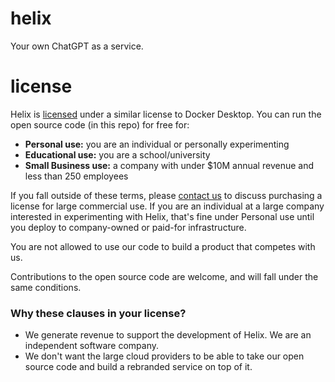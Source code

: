 # helix

Your own ChatGPT as a service.

# license

Helix is [licensed](https://github.com/helixml/helix/blob/main/LICENSE.md) under a similar license to Docker Desktop. You can run the open source code (in this repo) for free for:

* **Personal use:** you are an individual or personally experimenting
* **Educational use:** you are a school/university
* **Small Business use:** a company with under $10M annual revenue and less than 250 employees

If you fall outside of these terms, please [contact us](mailto:founders@helix.ml) to discuss purchasing a license for large commercial use. If you are an individual at a large company interested in experimenting with Helix, that's fine under Personal use until you deploy to company-owned or paid-for infrastructure.

You are not allowed to use our code to build a product that competes with us.

Contributions to the open source code are welcome, and will fall under the same conditions.


### Why these clauses in your license?

* We generate revenue to support the development of Helix. We are an independent software company.
* We don't want the large cloud providers to be able to take our open source code and build a rebranded service on top of it.

